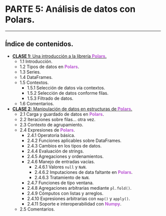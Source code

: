# PARTE 5: Análisis de datos con Polars.
---

## Índice de contenidos.
- [**CLASE 1:** Una introducción a la librería **<font color="mediumorchid">Polars</font>**.](https://github.com/rquezadac/udd_data_analytics_lectures/blob/main/Secci%C3%B3n%205%20-%20Introducci%C3%B3n%20a%20Polars/clase_5_1.ipynb)
    - 1.1 Introducción.
    - 1.2 Tipos de datos en **<font color="mediumorchid">Polars</font>**.
    - 1.3 Series.
    - 1.4 DataFrames.
    - 1.5 Contextos.
        - 1.5.1 Selección de datos vía contextos.
        - 1.5.2 Selección de datos conforme filas.
        - 1.5.3 Filtrado de datos.
    - 1.6 Comentarios.
- [**CLASE 2:** Manipulación de datos en estructuras de **<font color="mediumorchid">Polars</font>**.](https://github.com/rquezadac/udd_data_analytics_lectures/blob/main/Secci%C3%B3n%205%20-%20Introducci%C3%B3n%20a%20Polars/clase_5_2.ipynb)
    - 2.1 Carga y guardado de datos en **<font color="mediumorchid">Polars</font>**.
    - 2.2 Iteraciones sobre filas... otra vez.
    - 2.3 Contexto de agrupamiento.
    - 2.4 Expresiones de **<font color="mediumorchid">Polars</font>**.
        - 2.4.1 Operatoria básica.
        - 2.4.2 Funciones aplicables sobre DataFrames.
        - 2.4.3 Cambios en los tipos de datos.
        - 2.4.4 Evaluación de strings.
        - 2.4.5 Agregaciones y ordenamientos.
        - 2.4.6 Manejo de entradas vacías.
            - 2.4.6.1 Valores `null` y `NaN`.
            - 2.4.6.2 Imputaciones de data faltante en **<font color="mediumorchid">Polars</font>**.
            - 2.4.6.3 Tratamiento de `NaN`.
        - 2.4.7 Funciones de tipo ventana.
        - 2.4.8 Agregaciones arbitrarias mediante `pl.fold()`.
        - 2.4.9 Cómputos con listas y arreglos.
        - 2.4.10 Expresiones arbitrarias con `map()` y `apply()`.
        - 2.4.11 Soporte e interoperabilidad con **<font color="mediumorchid">Numpy</font>**.
    - 2.5 Comentarios.
